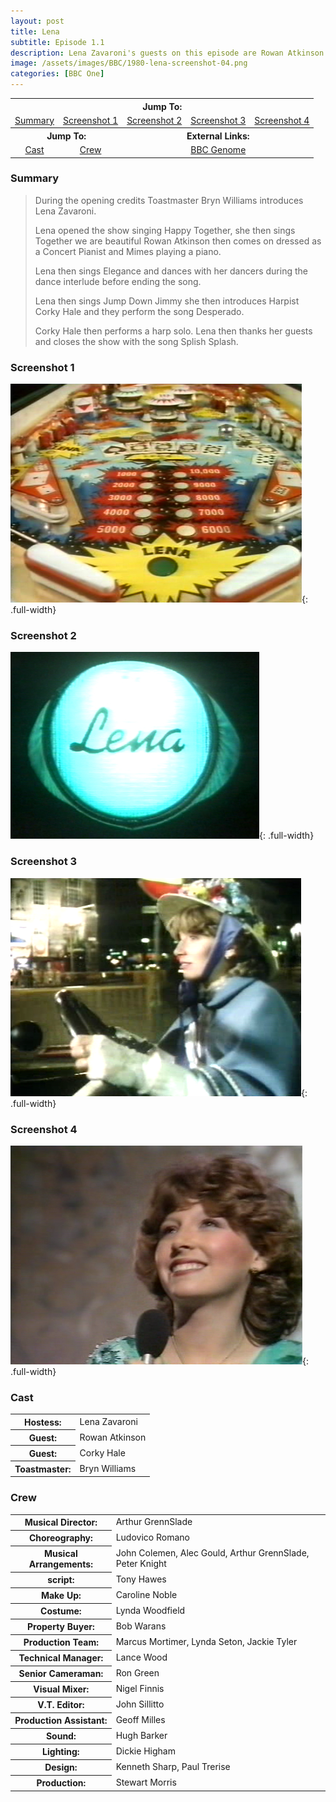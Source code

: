 ```yaml
---
layout: post
title: Lena
subtitle: Episode 1.1
description: Lena Zavaroni's guests on this episode are Rowan Atkinson and Corky Hale.
image: /assets/images/BBC/1980-lena-screenshot-04.png
categories: [BBC One]
---
```


<table>
<tr align="center">
<th colspan="5">Jump To:</th>
</tr>

<tr align="center">
<td><a href="#summary">Summary</a></td>
<td><a href="#screenshot-1">Screenshot 1</a></td>
<td><a href="#screenshot-2">Screenshot 2</a></td>
<td><a href="#screenshot-3">Screenshot 3</a></td>
<td><a href="#screenshot-4">Screenshot 4</a></td>
</tr>

<tr align="center">
<th colspan="2">Jump To:</th>
<th colspan="3">External Links:</th>
</tr>

<tr align="center">
<td><a href="#cast">Cast</a></td>
<td><a href="#cast">Crew</a></td>
<td colspan="3"><a href="https://genome.ch.bbc.co.uk/813dad58cf32408ba6040433955fa436">BBC Genome</a></td>
</tr>
</table>

### Summary

> During the opening credits Toastmaster Bryn Williams introduces Lena Zavaroni.
>
> Lena opened the show singing Happy Together, she then sings Together we are beautiful Rowan Atkinson then comes on dressed as a Concert Pianist and Mimes playing a piano.
>
> Lena then sings Elegance and dances with her dancers during the dance interlude before ending the song.
>
> Lena then sings Jump Down Jimmy she then introduces Harpist Corky Hale and they perform the song Desperado.
>
> Corky Hale then performs a harp solo. Lena then thanks her guests and closes the show with the song Splish Splash.

### Screenshot 1

![](/assets/images/BBC/1980-lena-screenshot-01.png){: .full-width}

### Screenshot 2
![](/assets/images/BBC/1980-lena-screenshot-02.png){: .full-width}

### Screenshot 3
![](/assets/images/BBC/1980-lena-screenshot-03.png){: .full-width}

### Screenshot 4
![](/assets/images/BBC/1980-lena-screenshot-04.png){: .full-width}

### Cast

<table>
<tr><th>Hostess:</th><td>Lena Zavaroni</td></tr>
<tr><th>Guest:</th><td>Rowan Atkinson</td></tr>
<tr><th>Guest:</th><td>Corky Hale</td></tr>
<tr><th>Toastmaster:</th><td>Bryn Williams</td></tr>
</table>

### Crew

<table>
<tr><th>Musical Director:</th><td>Arthur GrennSlade</td></tr>

<tr><th>Choreography:</th><td>Ludovico Romano</td></tr>

<tr><th>Musical Arrangements:</th><td>John Colemen, Alec Gould, Arthur GrennSlade, Peter Knight</td></tr>

<tr><th>script:</th><td>Tony Hawes</td></tr>

<tr><th>Make Up:</th><td>Caroline Noble</td></tr>

<tr><th>Costume:</th><td>Lynda Woodfield</td></tr>

<tr><th>Property Buyer:</th><td>Bob Warans</td></tr>

<tr><th>Production Team:</th><td>Marcus Mortimer, Lynda Seton, Jackie Tyler</td></tr>

<tr><th>Technical Manager:</th><td>Lance Wood</td></tr>

<tr><th>Senior Cameraman:</th><td>Ron Green</td></tr>

<tr><th>Visual Mixer:</th><td>Nigel Finnis</td></tr>

<tr><th>V.T. Editor:</th><td>John Sillitto</td></tr>

<tr><th>Production Assistant:</th><td>Geoff Milles</td></tr>

<tr><th>Sound:</th><td>Hugh Barker</td></tr>

<tr><th>Lighting:</th><td>Dickie Higham</td></tr>

<tr><th>Design:</th><td>Kenneth Sharp, Paul Trerise</td></tr>

<tr><th>Production:</th><td>Stewart Morris</td></tr>
</table>

